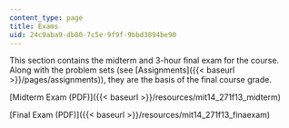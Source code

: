 ```yaml
---
content_type: page
title: Exams
uid: 24c9aba9-db80-7c5e-9f9f-9bbd3894be90
---
```


This section contains the midterm and 3-hour final exam for the course. Along with the problem sets (see [Assignments]({{< baseurl >}}/pages/assignments)), they are the basis of the final course grade.

[Midterm Exam (PDF)]({{< baseurl >}}/resources/mit14_271f13_midterm)

[Final Exam (PDF)]({{< baseurl >}}/resources/mit14_271f13_finaexam)